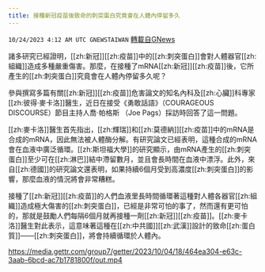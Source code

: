 ```yaml
---
title: 接種新冠疫苗後致命的刺突蛋白究竟會在人體內停留多久
---
```

`10/24/2023 4:12 AM UTC GNEWSTAIWAN` [轉載自GNews](https://gnews.org/articles/1872694)



諸多研究已經證明，[[zh:新冠]][[zh:疫苗]]中的[[zh:刺突蛋白]]會對人體器官[[zh:組織]]造成多種嚴重傷害。那麼，在接種了mRNA[[zh:新冠]][[zh:疫苗]]後，它所產生的[[zh:刺突蛋白]]究竟會在人體內停留多久呢？   

參與撰寫多篇有關[[zh:新冠]][[zh:疫苗]]危害論文的知名內科及[[zh:心臟]]科專家[[zh:彼得·麥卡洛]]醫生，近日在接受《勇敢話語》（COURAGEOUS DISCOURSE）節目主持人喬·帕格斯 （Joe Pags）採訪時回答了這一問題。

  

[[zh:麥卡洛]]醫生首先指出，[[zh:輝瑞]]和[[zh:莫德納]][[zh:疫苗]]中的mRNA是合成的mRNA，因此無法被人體酶分解。有研究論文已經表明，這種合成的mRNA會在血液中廣泛循環。[[zh:斯坦福大學]]的研究顯示，由mRNA產生的[[zh:刺突蛋白]]至少可在[[zh:淋巴]]結中滯留數月，並且會長時間在血液中漂浮。此外，來自[[zh:德國]]的研究論文還表明，如果持續6個月受到高濃度[[zh:刺突蛋白]]的影響，那麼血液的情況將會非常糟糕。

  

接種了[[zh:新冠]][[zh:疫苗]]的人們血液里長時間循環著這種對人體各器官[[zh:組織]]造成極大傷害的[[zh:刺突蛋白]]，已經是非常可怕的事了，然而還有更可怕的，那就是鼓勵人們每隔6個月就再接種一劑[[zh:新冠]][[zh:疫苗]]。[[zh:麥卡洛]]醫生對此表示，這意味著這種在[[zh:中共國]][[zh:武漢]]設計的致命[[zh:蛋白質]]——[[zh:刺突蛋白]]，將會持續循環於人體內。


https://media.gettr.com/group7/getter/2023/10/04/18/464ea304-e63c-3aab-6bcd-ac7b1781800f/out.mp4


